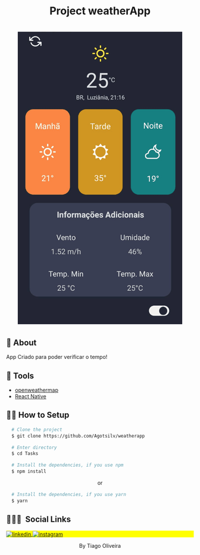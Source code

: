 <h1 align="center">
  <p>Project weatherApp
</p>
</h1>

<h1 align="center" >
  <img src='./github/Noturno.gif' style={{width: 100px}}/>

 
</h1>

## 🧾 About

App Criado para poder verificar o tempo!

## 🔧 Tools

- [openweathermap](https://openweathermap.org/)
- [React Native](https://reactnative.dev)

## 👨‍💻 How to Setup

```bash
  # Clone the project
  $ git clone https://github.com/Agotsilv/weatherapp
```
```bash
  # Enter directory
  $ cd Tasks
```

```bash
  # Install the dependencies, if you use npm
  $ npm install
```
<p align="center">or</p>

```bash
  # Install the dependencies, if you use yarn
  $ yarn
```

## 👨🏽‍🦲 &nbsp;Social Links

<p align="left" style="background:yellow">
<a href="https://www.linkedin.com/in/agotsilva/" target="_blank">
  <img align="center" src="https://img.shields.io/badge/-agotsilva-05122A?style=flat&logo=linkedin" alt="linkedin"/>
</a>
<a href="https://instagram.com/ago.tsilv" target="_blank">
 <img align="center" src="https://img.shields.io/badge/-ago.tsilv-05122A?style=flat&logo=instagram" alt="instagram"/>
</a>
</p>
<p align="center">By Tiago Oliveira</p>
